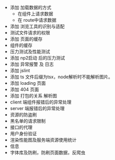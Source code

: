 * 添加 加载数据的方式
  * 在组件上请求数据
  * 在 route中请求数据
* 添加 浏览工具的识别与适配
* 测试文件请求的权限
* 添加 页面的缓存
* 组件的缓存
* 压力测试及性能测试
* 添加 np2启动 后的压力测试
* 添加 异常报警 及 日志
* 添加 jslint
* 添加 ts
    文件后缀为tsx，node解析时不能解析图片。
* 添加 loading 页面
* 添加 404 页面
* 添加 打包的关系 解析图
* client 端组件报错后的异常处理
* server 端报错后的异常处理
* 资源的防盗刷
* 黑名单的请求限制
* 接口的代理
* 用户身份验证
* 渲染性能图及服务端资源使用统计
* 信息
* 字体库及防刷，防刷页面数据，反爬虫
